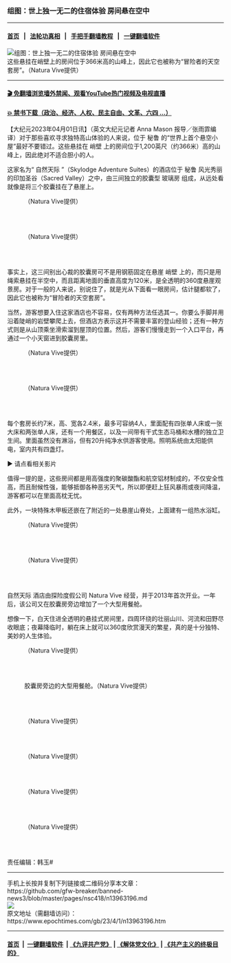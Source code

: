 ### 组图：世上独一无二的住宿体验 房间悬在空中
------------------------

#### [首页](https://github.com/gfw-breaker/banned-news3/blob/master/README.md) &nbsp;&nbsp;|&nbsp;&nbsp; [法轮功真相](https://github.com/begood0513/basic/blob/master/README.md)  &nbsp;&nbsp;|&nbsp;&nbsp; [手把手翻墙教程](https://github.com/gfw-breaker/guides/wiki)  &nbsp;&nbsp;|&nbsp;&nbsp; [一键翻墙软件](https://github.com/gfw-breaker/nogfw/blob/master/README.md)  



<div><img alt="组图：世上独一无二的住宿体验 房间悬在空中" class="attachment-djy_600_400 size-djy_600_400 wp-post-image" src="https://i.epochtimes.com/assets/uploads/2023/04/id13963274-skylodge-i-1200x605-600x400.jpg"/>
<div class="caption">
 这些悬挂在峭壁上的房间位于366米高的山峰上，因此它也被称为“冒险者的天空套房”。（Natura Vive提供）
</div></div><hr/>

#### [ 🎬  免翻墙浏览墙外禁闻、观看YouTube热门视频及电视直播](https://github.com/gfw-breaker/HelloWorld)

#### [ 💥  禁书下载（政治、经济、人权、民主自由、文革、六四 ...）](https://github.com/gfw-breaker/books/blob/master/README.md)

<div><p>
 【大纪元2023年04月01日讯】（英文大纪元记者
 <ok href="https://www.theepochtimes.com/transparent-pods-hanging-from-a-1200-foot-mountain-offer-incredible-views-but-they-arent-for-the-fainthearted_4985019.html">
  Anna Mason
 </ok>
 报导／张雨霏编译）对于那些喜欢寻求独特高山体验的人来说，位于
 <ok href="https://www.epochtimes.com/gb/tag/%E7%A7%98%E9%B2%81.html">
  秘鲁
 </ok>
 的“世界上首个悬空小屋”最好不要错过。这些悬挂在
 <ok href="https://www.epochtimes.com/gb/tag/%E5%B3%AD%E5%A3%81.html">
  峭壁
 </ok>
 上的房间位于1,200英尺（约366米）高的山峰上，因此绝对不适合胆小的人。
</p>
<p>
 这家名为“
 <ok href="https://www.epochtimes.com/gb/tag/%E8%87%AA%E7%84%B6%E5%A4%A9%E9%99%85.html">
  自然天际
 </ok>
 ”（Skylodge Adventure Suites）的酒店位于
 <ok href="https://www.epochtimes.com/gb/tag/%E7%A7%98%E9%B2%81.html">
  秘鲁
 </ok>
 风光秀丽的印加圣谷（Sacred Valley）之中，由三间独立的胶囊型
 <ok href="https://www.epochtimes.com/gb/tag/%E7%8E%BB%E7%92%83%E6%88%BF.html">
  玻璃房
 </ok>
 组成，从远处看就像是将三个胶囊挂在了悬崖上。
</p>
<figure aria-describedby="caption-attachment-13963272" class="wp-caption aligncenter" id="attachment_13963272" style="width: 601px">
 <ok href="https://i.epochtimes.com/assets/uploads/2023/04/id13963272-IMGP9223-e1680346419921.jpg" target="_blank">
  <img alt="" class="wp-image-13963272" src="https://i.epochtimes.com/assets/uploads/2023/04/id13963272-IMGP9223-e1680346419921.jpg"/>
 </ok>
 <br/><figcaption class="wp-caption-text" id="caption-attachment-13963272">
  （Natura Vive提供）
 </figcaption><br/>
</figure><br/>
<figure aria-describedby="caption-attachment-13963265" class="wp-caption aligncenter" id="attachment_13963265" style="width: 600px">
 <ok href="https://i.epochtimes.com/assets/uploads/2023/04/id13963265-DNG2183.jpg" target="_blank">
  <img alt="" class="wp-image-13963265" src="https://i.epochtimes.com/assets/uploads/2023/04/id13963265-DNG2183.jpg"/>
 </ok>
 <br/><figcaption class="wp-caption-text" id="caption-attachment-13963265">
  （Natura Vive提供）
 </figcaption><br/>
</figure><br/>
<p>
 事实上，这三间别出心裁的胶囊房可不是用钢筋固定在悬崖
 <ok href="https://www.epochtimes.com/gb/tag/%E5%B3%AD%E5%A3%81.html">
  峭壁
 </ok>
 上的，而只是用绳索悬挂在半空中，而且距离地面的垂直高度为120米，是全透明的360度悬崖观景房。对于一般的人来说，别说住了，就是光从下面看一眼房间，估计腿都软了，因此它也被称为“冒险者的天空套房”。
</p>
<p>
 当然，游客想要入住这家酒店也不容易，仅有两种方法任选其一。你要么手脚并用沿着陡峭的岩壁攀爬上去，但酒店方表示这并不需要丰富的登山经验；还有一种方式则是从山顶乘坐滑索溜到屋顶的位置。然后，游客们慢慢走到一个入口平台，再通过一个小天窗进到胶囊房里。
</p>
<figure aria-describedby="caption-attachment-13963273" class="wp-caption aligncenter" id="attachment_13963273" style="width: 600px">
 <ok href="https://i.epochtimes.com/assets/uploads/2023/04/id13963273-SkylodgeDrone7-e1680346477862.jpg" target="_blank">
  <img alt="" class="wp-image-13963273" src="https://i.epochtimes.com/assets/uploads/2023/04/id13963273-SkylodgeDrone7-e1680346477862.jpg"/>
 </ok>
 <br/><figcaption class="wp-caption-text" id="caption-attachment-13963273">
  （Natura Vive提供）
 </figcaption><br/>
</figure><br/>
<figure aria-describedby="caption-attachment-13963270" class="wp-caption aligncenter" id="attachment_13963270" style="width: 600px">
 <ok href="https://i.epochtimes.com/assets/uploads/2023/04/id13963270-IMG_4480.jpg" target="_blank">
  <img alt="" class="wp-image-13963270" src="https://i.epochtimes.com/assets/uploads/2023/04/id13963270-IMG_4480.jpg"/>
 </ok>
 <br/><figcaption class="wp-caption-text" id="caption-attachment-13963270">
  （Natura Vive提供）
 </figcaption><br/>
</figure><br/>
<p>
 每个套房长约7米，高、宽各2.4米，最多可容纳4人，里面配有四张单人床或一张大床和两张单人床，还有一个用餐区，以及一间带有干式生态马桶和水槽的独立卫生间。里面虽然没有淋浴，但有20升纯净水供游客使用。照明系统由太阳能供电，室内共有四盏灯。
</p>
<p>
 ▶
 <ok href="https://www.youmaker.com/video/6a3c0428-20df-49d1-b2bd-d36c7905fcbe">
  请点看相关影片
 </ok>
</p>
<p>
 值得一提的是，这些房间都是用高强度的聚碳酸酯和航空铝材制成的，不仅安全性高，而且耐候性强，能够抵御各种恶劣天气，所以即便赶上狂风暴雨或夜间降温，游客都可以在里面高枕无忧。
</p>
<p>
 此外，一块特殊木甲板还嵌在了附近的一处悬崖山脊处，上面建有一组热水浴缸。
</p>
<figure aria-describedby="caption-attachment-13963262" class="wp-caption aligncenter" id="attachment_13963262" style="width: 400px">
 <ok href="https://i.epochtimes.com/assets/uploads/2023/04/id13963262-7e28078b-ae52-42e6-a32f-2835a1919a38.jpg" target="_blank">
  <img alt="" class="wp-image-13963262" src="https://i.epochtimes.com/assets/uploads/2023/04/id13963262-7e28078b-ae52-42e6-a32f-2835a1919a38.jpg"/>
 </ok>
 <br/><figcaption class="wp-caption-text" id="caption-attachment-13963262">
  （Natura Vive提供）
 </figcaption><br/>
</figure><br/>
<figure aria-describedby="caption-attachment-13963269" class="wp-caption aligncenter" id="attachment_13963269" style="width: 400px">
 <ok href="https://i.epochtimes.com/assets/uploads/2023/04/id13963269-E7972434-36DF-44D9-99D2-2B17CE080F60.jpg" target="_blank">
  <img alt="" class="wp-image-13963269" src="https://i.epochtimes.com/assets/uploads/2023/04/id13963269-E7972434-36DF-44D9-99D2-2B17CE080F60.jpg"/>
 </ok>
 <br/><figcaption class="wp-caption-text" id="caption-attachment-13963269">
  （Natura Vive提供）
 </figcaption><br/>
</figure><br/>
<p>
 <ok href="https://www.epochtimes.com/gb/tag/%E8%87%AA%E7%84%B6%E5%A4%A9%E9%99%85.html">
  自然天际
 </ok>
 酒店由探险度假公司
 <ok href="https://naturavive.com/web/skylodge-adventure-suites/">
  Natura Vive
 </ok>
 经营，并于2013年首次开业。一年后，该公司又在胶囊房旁边增加了一个大型用餐舱。
</p>
<p>
 想像一下，白天住进全透明的悬挂式房间里，四周环绕的壮丽山川、河流和田野尽收眼底；夜幕降临时，躺在床上就可以360度欣赏漫天的繁星，真的是十分独特、美妙的人生体验。
</p>
<figure aria-describedby="caption-attachment-13963264" class="wp-caption aligncenter" id="attachment_13963264" style="width: 600px">
 <ok href="https://i.epochtimes.com/assets/uploads/2023/04/id13963264-DJI_0780-e1680346550593.jpg" target="_blank">
  <img alt="" class="wp-image-13963264" src="https://i.epochtimes.com/assets/uploads/2023/04/id13963264-DJI_0780-e1680346550593.jpg"/>
 </ok>
 <br/><figcaption class="wp-caption-text" id="caption-attachment-13963264">
  （Natura Vive提供）
 </figcaption><br/>
</figure><br/>
<figure aria-describedby="caption-attachment-13963271" class="wp-caption aligncenter" id="attachment_13963271" style="width: 601px">
 <ok href="https://i.epochtimes.com/assets/uploads/2023/04/id13963271-IMG_4657.jpg" target="_blank">
  <img alt="" class="wp-image-13963271" src="https://i.epochtimes.com/assets/uploads/2023/04/id13963271-IMG_4657.jpg"/>
 </ok>
 <br/><figcaption class="wp-caption-text" id="caption-attachment-13963271">
  胶囊房旁边的大型用餐舱。（Natura Vive提供）
 </figcaption><br/>
</figure><br/>
<figure aria-describedby="caption-attachment-13963266" class="wp-caption aligncenter" id="attachment_13963266" style="width: 599px">
 <ok href="https://i.epochtimes.com/assets/uploads/2023/04/id13963266-DSC00581.jpg" target="_blank">
  <img alt="" class="wp-image-13963266" src="https://i.epochtimes.com/assets/uploads/2023/04/id13963266-DSC00581.jpg"/>
 </ok>
 <br/><figcaption class="wp-caption-text" id="caption-attachment-13963266">
  （Natura Vive提供）
 </figcaption><br/>
</figure><br/>
<figure aria-describedby="caption-attachment-13963267" class="wp-caption aligncenter" id="attachment_13963267" style="width: 600px">
 <ok href="https://i.epochtimes.com/assets/uploads/2023/04/id13963267-DSC00702.jpg" target="_blank">
  <img alt="" class="wp-image-13963267" src="https://i.epochtimes.com/assets/uploads/2023/04/id13963267-DSC00702.jpg"/>
 </ok>
 <br/><figcaption class="wp-caption-text" id="caption-attachment-13963267">
  （Natura Vive提供）
 </figcaption><br/>
</figure><br/>
<figure aria-describedby="caption-attachment-13963263" class="wp-caption aligncenter" id="attachment_13963263" style="width: 401px">
 <ok href="https://i.epochtimes.com/assets/uploads/2023/04/id13963263-6590530f-df19-43bf-966f-d5f1fbc88d10.jpg" target="_blank">
  <img alt="" class="wp-image-13963263" src="https://i.epochtimes.com/assets/uploads/2023/04/id13963263-6590530f-df19-43bf-966f-d5f1fbc88d10.jpg"/>
 </ok>
 <br/><figcaption class="wp-caption-text" id="caption-attachment-13963263">
  （Natura Vive提供）
 </figcaption><br/>
</figure><br/>
<figure aria-describedby="caption-attachment-13963268" class="wp-caption aligncenter" id="attachment_13963268" style="width: 401px">
 <ok href="https://i.epochtimes.com/assets/uploads/2023/04/id13963268-DSC05098-e1680346518759.jpg" target="_blank">
  <img alt="" class="wp-image-13963268" src="https://i.epochtimes.com/assets/uploads/2023/04/id13963268-DSC05098-e1680346518759.jpg"/>
 </ok>
 <br/><figcaption class="wp-caption-text" id="caption-attachment-13963268">
  （Natura Vive提供）
 </figcaption><br/>
</figure><br/>
<p>
 责任编辑：韩玉#
</p>
</div>
<hr/>
手机上长按并复制下列链接或二维码分享本文章：<br/>
https://github.com/gfw-breaker/banned-news3/blob/master/pages/nsc418/n13963196.md <br/>
<a href='https://github.com/gfw-breaker/banned-news3/blob/master/pages/nsc418/n13963196.md'><img src='https://github.com/gfw-breaker/banned-news3/blob/master/pages/nsc418/n13963196.md.png'/></a> <br/>
原文地址（需翻墙访问）：https://www.epochtimes.com/gb/23/4/1/n13963196.htm


------------------------
#### [首页](https://github.com/gfw-breaker/banned-news3/blob/master/README.md) &nbsp;|&nbsp; [一键翻墙软件](https://github.com/gfw-breaker/nogfw/blob/master/README.md) &nbsp;| [《九评共产党》](https://github.com/gfw-breaker/9ping.md/blob/master/README.md#九评之一评共产党是什么) | [《解体党文化》](https://github.com/gfw-breaker/jtdwh.md/blob/master/README.md) | [《共产主义的终极目的》](https://github.com/gfw-breaker/gczydzjmd.md/blob/master/README.md)


<img src='http://gfw-breaker.win/banned-news3/pages/nsc418/n13963196.md' width='0px' height='0px'/>